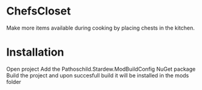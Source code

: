 # ChefsCloset
Make more items available during cooking by placing chests in the kitchen.

# Installation
Open project
Add the Pathoschild.Stardew.ModBuildConfig NuGet package
Build the project and upon succesfull build it will be installed in the mods folder
